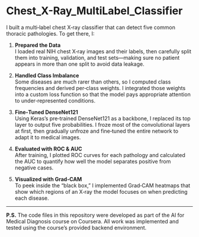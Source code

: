 # Chest_X-Ray_MultiLabel_Classifier

I built a multi‑label chest X‑ray classifier that can detect five common thoracic pathologies. To get there, I:

1. **Prepared the Data**  
   I loaded real NIH chest X‑ray images and their labels, then carefully split them into training, validation, and test sets—making sure no patient appears in more than one split to avoid data leakage.

2. **Handled Class Imbalance**  
   Some diseases are much rarer than others, so I computed class frequencies and derived per‑class weights. I integrated those weights into a custom loss function so that the model pays appropriate attention to under‑represented conditions.

3. **Fine‑Tuned DenseNet121**  
   Using Keras’s pre‑trained DenseNet121 as a backbone, I replaced its top layer to output five probabilities. I froze most of the convolutional layers at first, then gradually unfroze and fine‑tuned the entire network to adapt it to medical images.

4. **Evaluated with ROC & AUC**  
   After training, I plotted ROC curves for each pathology and calculated the AUC to quantify how well the model separates positive from negative cases.

5. **Visualized with Grad‑CAM**  
   To peek inside the “black box,” I implemented Grad‑CAM heatmaps that show which regions of an X‑ray the model focuses on when predicting each disease.

---

**P.S.**
The code files in this repository were developed as part of the AI for Medical Diagnosis course on Coursera. All work was implemented and tested using the course’s provided backend environment.

